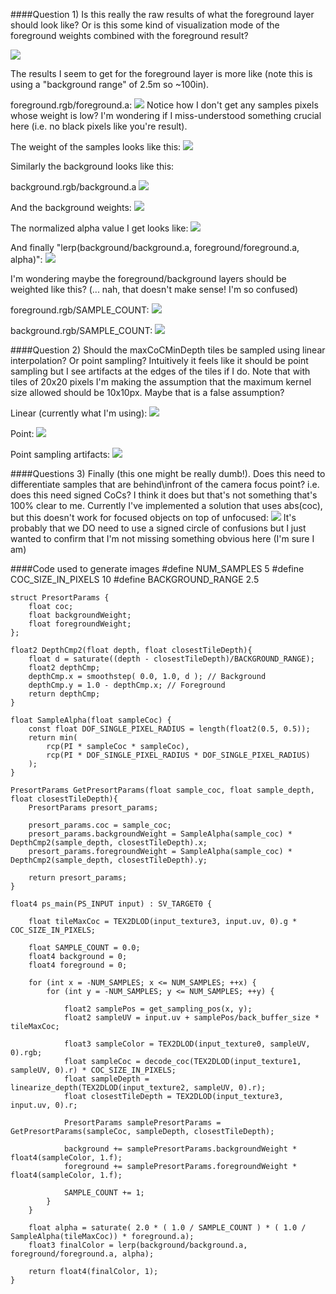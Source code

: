 ####Question 1)
Is this really the raw results of what the foreground layer should look like? Or is this some kind of visualization mode of the foreground weights combined with the foreground result?

![](https://github.com/greje656/Questions/blob/master/images/foreground-original.png)

The results I seem to get for the foreground layer is more like (note this is using a "background range" of 2.5m so ~100in).

foreground.rgb/foreground.a:
![](https://github.com/greje656/Questions/blob/master/images/foreground.jpg)
Notice how I don't get any samples pixels whose weight is low? I'm wondering if I miss-understood something crucial here (i.e. no black pixels like you're result). 

The weight of the samples looks like this:
![](https://github.com/greje656/Questions/blob/master/images/foreground-weights.jpg)

Similarly the background looks like this:

background.rgb/background.a
![](https://github.com/greje656/Questions/blob/master/images/background.jpg)

And the background weights:
![](https://github.com/greje656/Questions/blob/master/images/background-weights.jpg)

The normalized alpha value I get looks like:
![](https://github.com/greje656/Questions/blob/master/images/alpha.jpg)

And finally "lerp(background/background.a, foreground/foreground.a, alpha)":
![](https://github.com/greje656/Questions/blob/master/images/results.jpg)

I'm wondering maybe the foreground/background layers should be weighted like this? (... nah, that doesn't make sense! I'm so confused)

foreground.rgb/SAMPLE_COUNT:
![](https://github.com/greje656/Questions/blob/master/images/foreground2.jpg)

background.rgb/SAMPLE_COUNT:
![](https://github.com/greje656/Questions/blob/master/images/background2.jpg)

####Question 2)
Should the maxCoCMinDepth tiles be sampled using linear interpolation? Or point sampling? Intuitively it feels like it should be point sampling but I see artifacts at the edges of the tiles if I do. Note that with tiles of 20x20 pixels I'm making the assumption that the maximum kernel size allowed should be 10x10px. Maybe that is a false assumption?

Linear (currently what I'm using):
![](https://github.com/greje656/Questions/blob/master/images/tile-min-depth-linear.jpg)

Point:
![](https://github.com/greje656/Questions/blob/master/images/tile-min-depth-point.jpg)

Point sampling artifacts:
![](https://github.com/greje656/Questions/blob/master/images/artifacts.jpg)

####Questions 3)
Finally (this one might be really dumb!). Does this need to differentiate samples that are behind\infront of the camera focus point? i.e. does this need signed CoCs? I think it does but that's not something that's 100% clear to me. Currently I've implemented a solution that uses abs(coc), but this doesn't work for focused objects on top of unfocused:
![](https://github.com/greje656/Questions/blob/master/images/results-bad.jpg)
It's probably that we DO need to use a signed circle of confusions but I just wanted to confirm that I'm not missing something obvious here (I'm sure I am)

####Code used to generate images
	#define NUM_SAMPLES 5
	#define COC_SIZE_IN_PIXELS 10
	#define BACKGROUND_RANGE 2.5

	struct PresortParams {
		float coc;
		float backgroundWeight;
		float foregroundWeight;
	};
	
	float2 DepthCmp2(float depth, float closestTileDepth){
		float d = saturate((depth - closestTileDepth)/BACKGROUND_RANGE);
		float2 depthCmp;
		depthCmp.x = smoothstep( 0.0, 1.0, d ); // Background
		depthCmp.y = 1.0 - depthCmp.x; // Foreground
		return depthCmp;
	}
	
	float SampleAlpha(float sampleCoc) {
		const float DOF_SINGLE_PIXEL_RADIUS = length(float2(0.5, 0.5));
		return min(
			rcp(PI * sampleCoc * sampleCoc),
			rcp(PI * DOF_SINGLE_PIXEL_RADIUS * DOF_SINGLE_PIXEL_RADIUS)
		);
	}
	
	PresortParams GetPresortParams(float sample_coc, float sample_depth, float closestTileDepth){
		PresortParams presort_params;
	
		presort_params.coc = sample_coc;
		presort_params.backgroundWeight = SampleAlpha(sample_coc) * DepthCmp2(sample_depth, closestTileDepth).x;
		presort_params.foregroundWeight = SampleAlpha(sample_coc) * DepthCmp2(sample_depth, closestTileDepth).y;
	
		return presort_params;
	}
	
	float4 ps_main(PS_INPUT input) : SV_TARGET0 {
	
		float tileMaxCoc = TEX2DLOD(input_texture3, input.uv, 0).g * COC_SIZE_IN_PIXELS;
	
		float SAMPLE_COUNT = 0.0;
		float4 background = 0;
		float4 foreground = 0;
	
		for (int x = -NUM_SAMPLES; x <= NUM_SAMPLES; ++x) {
			for (int y = -NUM_SAMPLES; y <= NUM_SAMPLES; ++y) {
	
				float2 samplePos = get_sampling_pos(x, y);
				float2 sampleUV = input.uv + samplePos/back_buffer_size * tileMaxCoc;
	
				float3 sampleColor = TEX2DLOD(input_texture0, sampleUV, 0).rgb;
				float sampleCoc = decode_coc(TEX2DLOD(input_texture1, sampleUV, 0).r) * COC_SIZE_IN_PIXELS;
				float sampleDepth = linearize_depth(TEX2DLOD(input_texture2, sampleUV, 0).r);
				float closestTileDepth = TEX2DLOD(input_texture3, input.uv, 0).r;
	
				PresortParams samplePresortParams = GetPresortParams(sampleCoc, sampleDepth, closestTileDepth);
	
				background += samplePresortParams.backgroundWeight * float4(sampleColor, 1.f);
				foreground += samplePresortParams.foregroundWeight * float4(sampleColor, 1.f);
	
				SAMPLE_COUNT += 1;
			}
		}
		
		float alpha = saturate( 2.0 * ( 1.0 / SAMPLE_COUNT ) * ( 1.0 / SampleAlpha(tileMaxCoc)) * foreground.a);
		float3 finalColor = lerp(background/background.a, foreground/foreground.a, alpha);
	
		return float4(finalColor, 1);
	}
